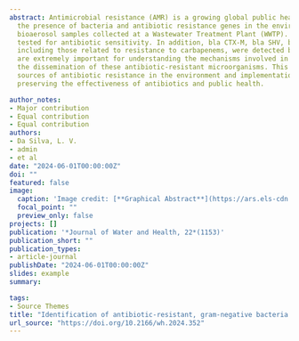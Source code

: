 ```yaml
---
abstract: Antimicrobial resistance (AMR) is a growing global public health concern. This study aimed to investigate 
  the presence of bacteria and antibiotic resistance genes in the environment, more specifically in sewage and 
  bioaerosol samples collected at a Wastewater Treatment Plant (WWTP). Bacterial species were identified and 
  tested for antibiotic sensitivity. In addition, bla CTX-M, bla SHV, bla TEM and bla KPC genotypes, 
  including those related to resistance to carbapenems, were detected by PCR. The results of this research 
  are extremely important for understanding the mechanisms involved in antimicrobial resistance and for preventing 
  the dissemination of these antibiotic-resistant microorganisms. This study contributes to the identification of 
  sources of antibiotic resistance in the environment and implementation of AMR control and prevention strategies while
  preserving the effectiveness of antibiotics and public health.

author_notes:
- Major contribution
- Equal contribution
- Equal contribution
authors:
- Da Silva, L. V.
- admin
- et al
date: "2024-06-01T00:00:00Z"
doi: ""
featured: false
image:
  caption: 'Image credit: [**Graphical Abstract**](https://ars.els-cdn.com/content/image/1-s2.0-S0304389424029480-ga1_lrg.jpg)'
  focal_point: ""
  preview_only: false
projects: []
publication: '*Journal of Water and Health, 22*(1153)'
publication_short: ""
publication_types:
- article-journal
publishDate: "2024-06-01T00:00:00Z"
slides: example
summary: 

tags:
- Source Themes
title: "Identification of antibiotic-resistant, gram-negative bacteria in sewage and bioaerosols from a wastewater treatment plant: A genotypic and phenotypic study"
url_source: "https://doi.org/10.2166/wh.2024.352"
---
```



